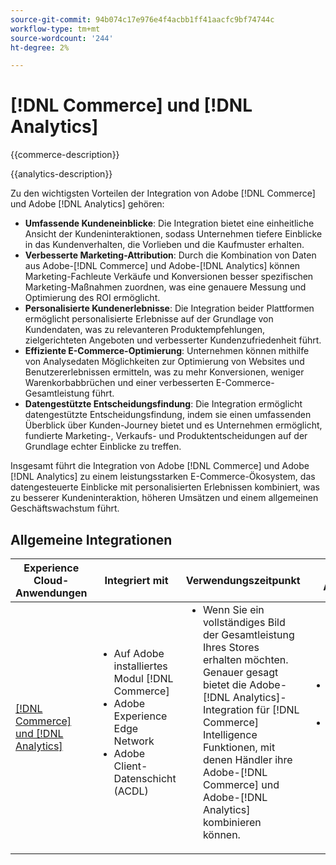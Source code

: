 ```yaml
---
source-git-commit: 94b074c17e976e4f4acbb1ff41aacfc9bf74744c
workflow-type: tm+mt
source-wordcount: '244'
ht-degree: 2%

---
```



# [!DNL Commerce] und [!DNL Analytics]

{{commerce-description}}

{{analytics-description}}

Zu den wichtigsten Vorteilen der Integration von Adobe [!DNL Commerce] und Adobe [!DNL Analytics] gehören:

+ **Umfassende Kundeneinblicke**: Die Integration bietet eine einheitliche Ansicht der Kundeninteraktionen, sodass Unternehmen tiefere Einblicke in das Kundenverhalten, die Vorlieben und die Kaufmuster erhalten.
+ **Verbesserte Marketing-Attribution**: Durch die Kombination von Daten aus Adobe-[!DNL Commerce] und Adobe-[!DNL Analytics] können Marketing-Fachleute Verkäufe und Konversionen besser spezifischen Marketing-Maßnahmen zuordnen, was eine genauere Messung und Optimierung des ROI ermöglicht.
+ **Personalisierte Kundenerlebnisse**: Die Integration beider Plattformen ermöglicht personalisierte Erlebnisse auf der Grundlage von Kundendaten, was zu relevanteren Produktempfehlungen, zielgerichteten Angeboten und verbesserter Kundenzufriedenheit führt.
+ **Effiziente E-Commerce-Optimierung**: Unternehmen können mithilfe von Analysedaten Möglichkeiten zur Optimierung von Websites und Benutzererlebnissen ermitteln, was zu mehr Konversionen, weniger Warenkorbabbrüchen und einer verbesserten E-Commerce-Gesamtleistung führt.
+ **Datengestützte Entscheidungsfindung**: Die Integration ermöglicht datengestützte Entscheidungsfindung, indem sie einen umfassenden Überblick über Kunden-Journey bietet und es Unternehmen ermöglicht, fundierte Marketing-, Verkaufs- und Produktentscheidungen auf der Grundlage echter Einblicke zu treffen.

Insgesamt führt die Integration von Adobe [!DNL Commerce] und Adobe [!DNL Analytics] zu einem leistungsstarken E-Commerce-Ökosystem, das datengesteuerte Einblicke mit personalisierten Erlebnissen kombiniert, was zu besserer Kundeninteraktion, höheren Umsätzen und einem allgemeinen Geschäftswachstum führt.

## Allgemeine Integrationen

<table>
    <thead>
        <tr>
            <th>Experience Cloud-Anwendungen</th>
            <th>Integriert mit</th>
            <th>Verwendungszeitpunkt</th>
            <th>Häufige Anwendungsfälle</th>
        </tr>
    </thead>
    <tbody>
        <tr>
            <td>
                <a href="../../integrations/tutorials/analytics-commerce/analytics-commerce.md" target="_blank" rel="noreferrer">[!DNL Commerce] und [!DNL Analytics]</a>
            </td>
            <td>
                <ul style="margin-top: 0;">
                    <li>Auf Adobe installiertes Modul [!DNL Commerce]</li>
                    <li>Adobe Experience Edge Network</li>
                    <li>Adobe Client-Datenschicht (ACDL)</li>
                </ul>
            </td>
            <td>
                <ul style="margin-top: 0;">
                    <li>Wenn Sie ein vollständiges Bild der Gesamtleistung Ihres Stores erhalten möchten. Genauer gesagt bietet die Adobe-[!DNL Analytics]-Integration für [!DNL Commerce] Intelligence Funktionen, mit denen Händler ihre Adobe-[!DNL Commerce] und Adobe-[!DNL Analytics] kombinieren können.</li>
                </ul>
            </td>
            <td>
                <ul style="margin-top: 0;">
                    <li>Online-Bestellungen verfolgen</li>
                    <li>Verfolgen Sie Warenkorbaktionen, Konversionen und andere Metriken.</li>
                </ul>
            </td>
        </tr>        
    </tbody>
</table>
